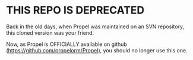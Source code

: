 THIS REPO IS DEPRECATED
=======================

Back in the old days, when Propel was maintained on an SVN repository, this cloned version was your friend.

Now, as Propel is OFFICIALLY available on github (https://github.com/propelorm/Propel), you should no longer use this one.
